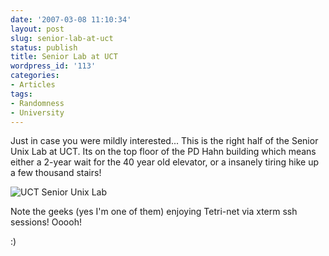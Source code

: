 ```yaml
---
date: '2007-03-08 11:10:34'
layout: post
slug: senior-lab-at-uct
status: publish
title: Senior Lab at UCT
wordpress_id: '113'
categories:
- Articles
tags:
- Randomness
- University
---
```


Just in case you were mildly interested... This is the right half of the Senior Unix Lab at UCT. Its on the top floor of the PD Hahn building which means either a 2-year wait for the 40 year old elevator, or a insanely tiring hike up a few thousand stairs!

![UCT Senior Unix Lab](http://timk.co.za/wp-content/uploads/2007/03/07032007.jpg)

Note the geeks (yes I'm one of them) enjoying Tetri-net via xterm ssh sessions! Ooooh!

:)
